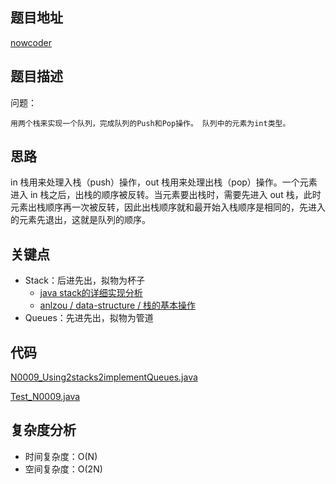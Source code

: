 <!--
 * @Date        : 2020-05-02 20:37:47
 * @LastEditors : anlzou
 * @Github      : https://github.com/anlzou
 * @LastEditTime: 2020-05-27 10:59:25
 * @FilePath    : \algorithm\problems\N0009_Using2stacks2implementQueues.md
 * @Describe    : 
 -->
## 题目地址

[nowcoder](https://www.nowcoder.com/practice/54275ddae22f475981afa2244dd448c6?tpId=13&tqId=11158&tPage=1&rp=1&ru=/ta/coding-interviews&qru=/ta/coding-interviews/question-ranking&from=cyc_github)

## 题目描述

问题：
```
用两个栈来实现一个队列，完成队列的Push和Pop操作。 队列中的元素为int类型。
```

## 思路
in 栈用来处理入栈（push）操作，out 栈用来处理出栈（pop）操作。一个元素进入 in 栈之后，出栈的顺序被反转。当元素要出栈时，需要先进入 out 栈，此时元素出栈顺序再一次被反转，因此出栈顺序就和最开始入栈顺序是相同的，先进入的元素先退出，这就是队列的顺序。

## 关键点
- Stack：后进先出，拟物为杯子
  - [java stack的详细实现分析](https://blog.csdn.net/qq_35124535/article/details/71487479?utm_medium=distribute.pc_relevant.none-task-blog-baidujs-2)
  - [anlzou / data-structure / 栈的基本操作](https://github.com/anlzou/data-structure/blob/master/chapters/chapter03-stacks-and-queues/test-1.md)
- Queues：先进先出，拟物为管道


## 代码
[N0009_Using2stacks2implementQueues.java](../code/N0009_Using2stacks2implementQueues.java)

[Test_N0009.java](../test/Test_N0009.java)

## 复杂度分析

- 时间复杂度：O(N)
- 空间复杂度：O(2N)